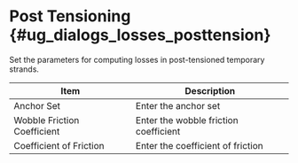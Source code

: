 Post Tensioning {#ug_dialogs_losses_posttension}
==============================================
Set the parameters for computing losses in post-tensioned temporary strands.

Item | Description
-----|--------------
Anchor Set | Enter the anchor set
Wobble Friction Coefficient | Enter the wobble friction coefficient
Coefficient of Friction | Enter the coefficient of friction